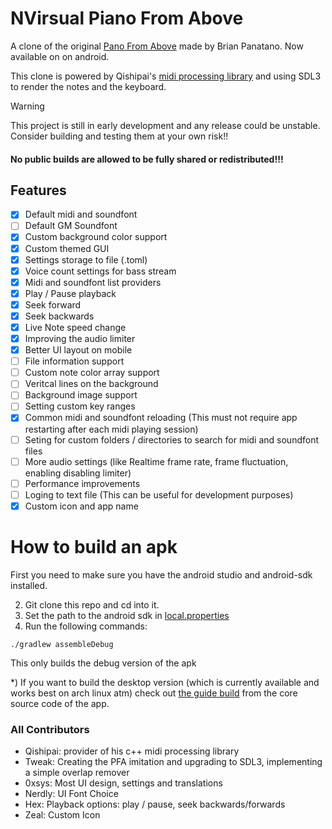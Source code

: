 # NVirsual Piano From Above
A clone of the original [Pano From Above](https://github.com/brian-pantano/PianoFromAbove) made by Brian Panatano.
Now available on on android.

This clone is powered by Qishipai's [midi processing library](https://github.com/qishipai/NVirsual) and using SDL3 to render the notes and the keyboard.

> [!WARNING]
> This project is still in early development and any release could be unstable. Consider building and testing them at your own risk!!
> #### No public builds are allowed to be fully shared or redistributed!!!

## Features
- [X] Default midi and soundfont
- [ ] Default GM Soundfont
- [X] Custom background color support
- [X] Custom themed GUI
- [X] Settings storage to file (.toml)
- [X] Voice count settings for bass stream
- [X] Midi and soundfont list providers
- [X] Play / Pause playback
- [X] Seek forward
- [X] Seek backwards
- [X] Live Note speed change
- [X] Improving the audio limiter
- [X] Better UI layout on mobile
- [ ] File information support
- [ ] Custom note color array support
- [ ] Veritcal lines on the background
- [ ] Background image support
- [ ] Setting custom key ranges
- [X] Common midi and soundfont reloading (This must not require app restarting after each midi playing session)
- [ ] Seting for custom folders / directories to search for midi and soundfont files
- [ ] More audio settings (like Realtime frame rate, frame fluctuation, enabling disabling limiter)
- [ ] Performance improvements
- [ ] Loging to text file (This can be useful for development purposes)
- [X] Custom icon and app name

# How to build an apk
First you need to make sure you have the android studio and android-sdk installed.

2) Git clone this repo and cd into it.
3) Set the path to the android sdk in [local.properties](local.properties)
4) Run the following commands:
```
./gradlew assembleDebug
```
This only builds the debug version of the apk

*) If you want to build the desktop version (which is currently available and works best on arch linux atm) check out [the guide build](app/jni/src/README.md) from the core source code of the app.






### All Contributors
- Qishipai: provider of his c++ midi processing library
- Tweak: Creating the PFA imitation and upgrading to SDL3, implementing a simple overlap remover
- 0xsys: Most UI design, settings and translations
- Nerdly: UI Font Choice
- Hex: Playback options: play / pause, seek backwards/forwards
- Zeal: Custom Icon
